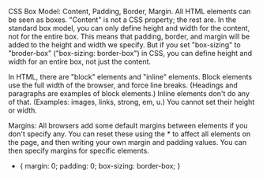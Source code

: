 CSS Box Model: Content, Padding, Border, Margin.
All HTML elements can be seen as boxes.
"Content" is not a CSS property; the rest are.
In the standard box model, you can only define height and width for the content, not for the entire box. This means that padding, border, and margin will be added to the height and width we specify.
But if you set "box-sizing" to "broder-box" ("box-sizing: border-box") in CSS, you can define height and width for an entire box, not just the content.

In HTML, there are "block" elements and "inline" elements.
Block elements use the full width of the browser, and force line breaks. (Headings and paragraphs are examples of block elements.)
Inline elements don't do any of that. (Examples: images, links, strong, em, u.) You cannot set their height or width.

Margins:
All browsers add some default margins between elements if you don't specify any.
You can reset these using the * to affect all elements on the page, and then writing your own margin and padding values.
You can then specify margins for specific elements.

* {
	margin: 0;
	padding: 0;
	box-sizing: border-box;
}